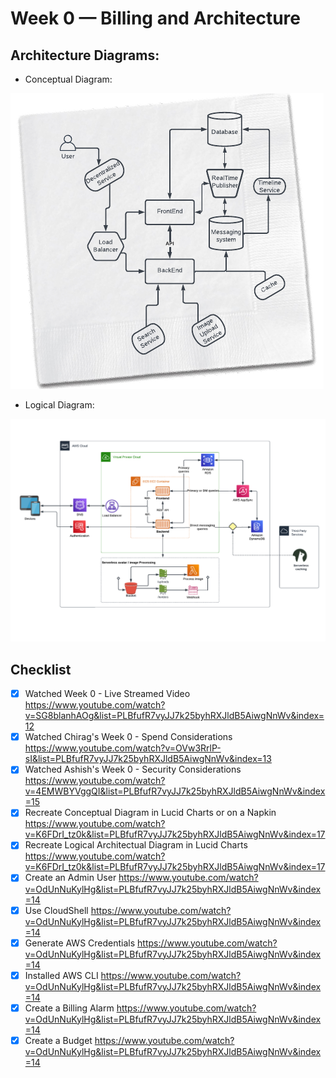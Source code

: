 # Week 0 — Billing and Architecture
## Architecture Diagrams:

- Conceptual Diagram:

![Conceptual Diagram](../_docs/assets/conceptual_diagram_lq.png)

- Logical Diagram:

![Logical Diagram](../_docs/assets/logical_diagram_lq.png)

## Checklist
- [x] Watched Week 0 - Live Streamed Video	https://www.youtube.com/watch?v=SG8blanhAOg&list=PLBfufR7vyJJ7k25byhRXJldB5AiwgNnWv&index=12
- [x] Watched Chirag's Week 0 - Spend Considerations	https://www.youtube.com/watch?v=OVw3RrlP-sI&list=PLBfufR7vyJJ7k25byhRXJldB5AiwgNnWv&index=13
- [x] Watched Ashish's Week 0 - Security Considerations	https://www.youtube.com/watch?v=4EMWBYVggQI&list=PLBfufR7vyJJ7k25byhRXJldB5AiwgNnWv&index=15
- [x] Recreate Conceptual Diagram in Lucid Charts or on a Napkin	https://www.youtube.com/watch?v=K6FDrI_tz0k&list=PLBfufR7vyJJ7k25byhRXJldB5AiwgNnWv&index=17
- [x] Recreate Logical Architectual Diagram in Lucid Charts	https://www.youtube.com/watch?v=K6FDrI_tz0k&list=PLBfufR7vyJJ7k25byhRXJldB5AiwgNnWv&index=17
- [x] Create an Admin User	https://www.youtube.com/watch?v=OdUnNuKylHg&list=PLBfufR7vyJJ7k25byhRXJldB5AiwgNnWv&index=14
- [x] Use CloudShell	https://www.youtube.com/watch?v=OdUnNuKylHg&list=PLBfufR7vyJJ7k25byhRXJldB5AiwgNnWv&index=14
- [x] Generate AWS Credentials	https://www.youtube.com/watch?v=OdUnNuKylHg&list=PLBfufR7vyJJ7k25byhRXJldB5AiwgNnWv&index=14
- [x] Installed AWS CLI	https://www.youtube.com/watch?v=OdUnNuKylHg&list=PLBfufR7vyJJ7k25byhRXJldB5AiwgNnWv&index=14
- [x] Create a Billing Alarm	https://www.youtube.com/watch?v=OdUnNuKylHg&list=PLBfufR7vyJJ7k25byhRXJldB5AiwgNnWv&index=14
- [x] Create a Budget	https://www.youtube.com/watch?v=OdUnNuKylHg&list=PLBfufR7vyJJ7k25byhRXJldB5AiwgNnWv&index=14
